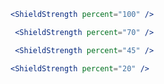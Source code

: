 ```jsx
<ShieldStrength percent="100" />
```
 
```jsx
 <ShieldStrength percent="70" />
```

```jsx
 <ShieldStrength percent="45" />
```

```jsx
<ShieldStrength percent="20" />
```
